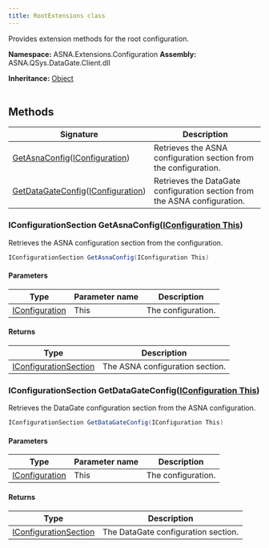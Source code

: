 ```yaml
---
title: RootExtensions class
---
```


Provides extension methods for the root configuration.

**Namespace:** ASNA.Extensions.Configuration
**Assembly:** ASNA.QSys.DataGate.Client.dll

**Inheritance:** [Object](https://docs.microsoft.com/en-us/dotnet/api/system.object)
<br>
<br>

## Methods

| Signature | Description |
| --- | --- |
| [GetAsnaConfig](#iconfigurationsection-getasnaconfigiconfiguration-this)([IConfiguration](https://learn.microsoft.com/en-us/dotnet/api/microsoft.extensions.configuration.iconfiguration?view=net-8.0)) | Retrieves the ASNA configuration section from the configuration.
| [GetDataGateConfig](#iconfigurationsection-getdatagateconfigiconfiguration-this)([IConfiguration](https://learn.microsoft.com/en-us/dotnet/api/microsoft.extensions.configuration.iconfiguration?view=net-8.0)) | Retrieves the DataGate configuration section from the ASNA configuration.

### IConfigurationSection GetAsnaConfig([IConfiguration This](https://learn.microsoft.com/en-us/dotnet/api/microsoft.extensions.configuration.iconfiguration?view=net-8.0))

Retrieves the ASNA configuration section from the configuration.

```cs
IConfigurationSection GetAsnaConfig(IConfiguration This)
```

#### Parameters

| Type | Parameter name | Description
| --- | --- | ---
| [IConfiguration](https://learn.microsoft.com/en-us/dotnet/api/microsoft.extensions.configuration.iconfiguration?view=net-8.0) | This | The configuration.

#### Returns

| Type | Description
| --- | ---
| [IConfigurationSection](https://learn.microsoft.com/en-us/dotnet/api/microsoft.extensions.configuration.iconfigurationsection?view=net-8.0) | The ASNA configuration section.

### IConfigurationSection GetDataGateConfig([IConfiguration This](https://learn.microsoft.com/en-us/dotnet/api/microsoft.extensions.configuration.iconfiguration?view=net-8.0))

Retrieves the DataGate configuration section from the ASNA configuration.

```cs
IConfigurationSection GetDataGateConfig(IConfiguration This)
```

#### Parameters

| Type | Parameter name | Description
| --- | --- | ---
| [IConfiguration](https://learn.microsoft.com/en-us/dotnet/api/microsoft.extensions.configuration.iconfiguration?view=net-8.0) | This | The configuration.

#### Returns

| Type | Description
| --- | ---
| [IConfigurationSection](https://learn.microsoft.com/en-us/dotnet/api/microsoft.extensions.configuration.iconfigurationsection?view=net-8.0) | The DataGate configuration section.
